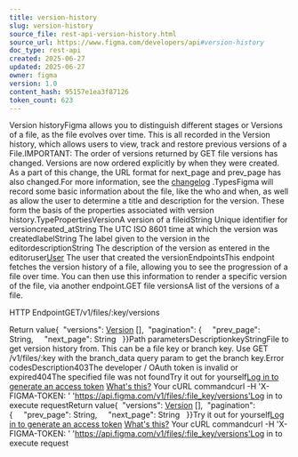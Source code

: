 ```yaml
---
title: version-history
slug: version-history
source_file: rest-api-version-history.html
source_url: https://www.figma.com/developers/api#version-history
doc_type: rest-api
created: 2025-06-27
updated: 2025-06-27
owner: figma
version: 1.0
content_hash: 95157e1ea3f87126
token_count: 623
---
```

Version historyFigma allows you to distinguish different stages or Versions of a file, as the file evolves over time. This is all recorded in the Version history, which allows users to view, track and restore previous versions of a File.IMPORTANT: The order of versions returned by GET file versions has changed. Versions are now ordered explicitly by when they were created. As a part of this change, the URL format for next_page and prev_page has also changed.For more information, see the [changelog](#20241022-version-history-urls)
.TypesFigma will record some basic information about the file, like the who and when, as well as allow the user to determine a title and description for the version. These form the basis of the properties associated with version history.TypePropertiesVersionA version of a fileidString Unique identifier for versioncreated_atString The UTC ISO 8601 time at which the version was createdlabelString The label given to the version in the editordescriptionString The description of the version as entered in the editoruser[User](#user-type)
 The user that created the versionEndpointsThis endpoint fetches the version history of a file, allowing you to see the progression of a file over time. You can then use this information to render a specific version of the file, via another endpoint.GET file versionsA list of the versions of a file.

HTTP EndpointGET/v1/files/:key/versions

Return value{  "versions": [Version](#version-type)
[],  "pagination": {     "prev_page": String,     "next_page": String   }}Path parametersDescriptionkeyStringFile to get version history from. This can be a file key or branch key. Use GET /v1/files/:key with the branch_data query param to get the branch key.Error codesDescription403The developer / OAuth token is invalid or expired404The specified file was not foundTry it out for yourself[Log in to generate an access token](/login?cont=/developers/docs)
[What's this?](#access-tokens)
Your cURL commandcurl -H 'X-FIGMA-TOKEN: <personal access token>' 'https://api.figma.com/v1/files/:file_key/versions'Log in to execute requestReturn value{  "versions": [Version](#version-type)
[],  "pagination": {     "prev_page": String,     "next_page": String   }}Try it out for yourself[Log in to generate an access token](/login?cont=/developers/docs)
[What's this?](#access-tokens)
Your cURL commandcurl -H 'X-FIGMA-TOKEN: <personal access token>' 'https://api.figma.com/v1/files/:file_key/versions'Log in to execute request